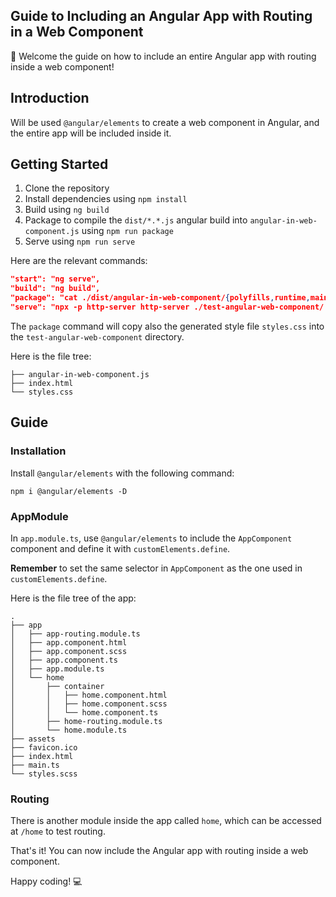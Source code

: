 ## Guide to Including an Angular App with Routing in a Web Component


👋 Welcome the guide on how to include an entire Angular app with routing inside a web component!

Introduction
------------

Will be used `@angular/elements` to create a web component in Angular, and the entire app will be included inside it.

Getting Started
---------------

1.  Clone the repository
2.  Install dependencies using `npm install`
3.  Build using `ng build`
4.  Package to compile the `dist/*.*.js` angular build into `angular-in-web-component.js` using `npm run package`
5.  Serve using `npm run serve`

Here are the relevant commands:

```json
"start": "ng serve",
"build": "ng build",
"package": "cat ./dist/angular-in-web-component/{polyfills,runtime,main}.*.js > ./test-angular-web-component/angular-in-web-component.js && cp ./dist/angular-in-web-component/styles.*.css ./test-angular-web-component/styles.css",
"serve": "npx -p http-server http-server ./test-angular-web-component/ -o --cors --port 8080 -P http://localhost:8080?",
```

The `package` command will copy also the generated style file `styles.css` into the `test-angular-web-component` directory.

Here is the file tree:

```
├── angular-in-web-component.js
├── index.html
└── styles.css
```

Guide
-----

### Installation

Install `@angular/elements` with the following command:

`npm i @angular/elements -D`

### AppModule

In `app.module.ts`, use `@angular/elements` to include the `AppComponent` component and define it with `customElements.define`.

**Remember** to set the same selector in `AppComponent` as the one used in `customElements.define`.

Here is the file tree of the app:


```
.
├── app
│   ├── app-routing.module.ts
│   ├── app.component.html
│   ├── app.component.scss
│   ├── app.component.ts
│   ├── app.module.ts
│   └── home
│       ├── container
│       │   ├── home.component.html
│       │   ├── home.component.scss
│       │   └── home.component.ts
│       ├── home-routing.module.ts
│       └── home.module.ts
├── assets
├── favicon.ico
├── index.html
├── main.ts
└── styles.scss
```

### Routing

There is another module inside the app called `home`, which can be accessed at `/home` to test routing.

That's it! You can now include the Angular app with routing inside a web component.

Happy coding! 💻
